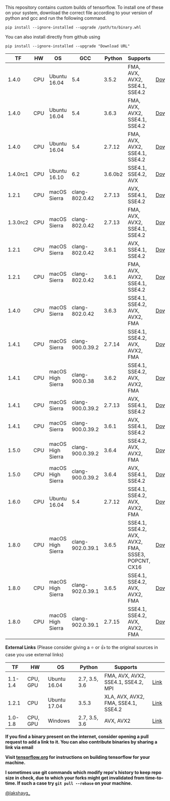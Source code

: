 This repository contains custom builds of tensorflow. To install
one of these on your system, download the correct file according
to your version of python and gcc and run the following command.
```
pip install --ignore-installed --upgrade /path/to/binary.whl
```
You can also install directly from github using
```
pip install --ignore-installed --upgrade "Download URL"
```

| TF       | HW  | OS           | GCC              | Python      | Supports                                  |                                                                                                                         |
|----------|-----|--------------|------------------|-------------|-------------------------------------------|-------------------------------------------------------------------------------------------------------------------------|
| 1.4.0    | CPU | Ubuntu 16.04 | 5.4              | 3.5.2       | FMA, AVX, AVX2, SSE4.1, SSE4.2            | [Download](https://github.com/lakshayg/tensorflow-build/raw/master/tensorflow-1.4.0-cp35-cp35m-linux_x86_64.whl)        |
| 1.4.0    | CPU | Ubuntu 16.04 | 5.4              | 3.6.3       | FMA, AVX, AVX2, SSE4.1, SSE4.2            | [Download](https://github.com/sigilioso/tensorflow-build/raw/master/tensorflow-1.4.0-cp36-cp36m-linux_x86_64.whl)       |
| 1.4.0    | CPU | Ubuntu 16.04 | 5.4              | 2.7.12      | FMA, AVX, AVX2, SSE4.1, SSE4.2            | [Download](https://github.com/lakshayg/tensorflow-build/raw/master/tensorflow-1.4.0-cp27-cp27mu-linux_x86_64.whl)       |
| 1.4.0rc1 | CPU | Ubuntu 16.10 | 6.2              | 3.6.0b2     | SSE4.1, SSE4.2, AVX                       | [Download](https://github.com/lakshayg/tensorflow-build/raw/master/tensorflow-1.4.0rc1-cp36-cp36m-linux_x86_64.whl)     |
| 1.2.1    | CPU | macOS Sierra | clang-802.0.42   | 2.7.13      | AVX, SSE4.1, SSE4.2                       | [Download](https://github.com/lakshayg/tensorflow-build/raw/master/tensorflow-1.2.1-cp27-cp27m-macosx_10_12_x86_64.whl) |
| 1.3.0rc2 | CPU | macOS Sierra | clang-802.0.42   | 2.7.13      | FMA, AVX, AVX2, SSE4.1, SSE4.2            | [Download](https://github.com/lakshayg/tensorflow-build/raw/master/tensorflow-1.3.0rc2-cp27-cp27m-macosx_10_12_intel.whl) |
| 1.2.1    | CPU | macOS Sierra | clang-802.0.42   | 3.6.1       | AVX, SSE4.1, SSE4.2                       | [Download](https://github.com/lakshayg/tensorflow-build/raw/master/tensorflow-1.2.1-cp36-cp36m-macosx_10_12_x86_64.whl) |
| 1.2.1    | CPU | macOS Sierra | clang-802.0.42   | 3.6.1       | FMA, AVX, AVX2, SSE4.1, SSE4.2            | [Download](https://github.com/lakshayg/tensorflow-build/raw/72454268db8ce69e0fe3c7b23c17aad6ea69b257/tensorflow-1.2.1-cp36-cp36m-macosx_10_12_x86_64.whl) |
| 1.4.0    | CPU | macOS Sierra | clang-802.0.42   | 3.6.3       | SSE4.1, SSE4.2, AVX, AVX2, FMA            | [Download](https://github.com/lakshayg/tensorflow-build/raw/master/tensorflow-1.4.0-cp36-cp36m-macosx_10_12_x86_64.whl) |
| 1.4.1    | CPU | macOS Sierra | clang-900.0.39.2 | 2.7.14      | SSE4.1, SSE4.2, AVX, AVX2, FMA            | [Download](https://github.com/lakshayg/tensorflow-build/raw/master/tensorflow-1.4.1-cp27-cp27m-macosx_10_12_x86_64.whl) |
| 1.4.1    | CPU | macOS High Sierra | clang-900.0.38 | 3.6.2      | SSE4.1, SSE4.2, AVX, AVX2, FMA            | [Download](https://github.com/lakshayg/tensorflow-build/raw/master/tensorflow-1.4.1-cp36-cp36m-macosx_10_13_x86_64.whl) |
| 1.4.1    | CPU | macOS Sierra | clang-900.0.39.2   | 2.7.13    | AVX, SSE4.1, SSE4.2                       | [Download](https://github.com/lakshayg/tensorflow-build/releases/download/v1.4.1-macosx_10_12-py27-py36-avx-sse41-sse42/tensorflow-1.4.1-cp27-cp27m-macosx_10_12_intel.whl) |
| 1.4.1    | CPU | macOS Sierra | clang-900.0.39.2   | 3.6.1       | AVX, SSE4.1, SSE4.2                       | [Download](https://github.com/lakshayg/tensorflow-build/releases/download/v1.4.1-macosx_10_12-py27-py36-avx-sse41-sse42/tensorflow-1.4.1-cp36-cp36m-macosx_10_12_x86_64.whl) |
| 1.5.0    | CPU | macOS High Sierra | clang-900.0.39.2   | 3.6.4       | SSE4.2, AVX, AVX2, FMA                        | [Download](https://github.com/lakshayg/tensorflow-build/raw/53f39575cdd0912e561a67f0afe844ff4b8ef655/tensorflow-1.5.0-cp36-cp36m-macosx_10_13_x86_64.whl) |
| 1.5.0    | CPU | macOS High Sierra | clang-900.0.39.2   | 3.6.4       | AVX, SSE4.1, SSE4.2                        | [Download](https://github.com/lakshayg/tensorflow-build/raw/master/tensorflow-1.5.0-cp36-cp36m-macosx_10_13_x86_64.whl) |
| 1.6.0    | CPU | Ubuntu 16.04      | 5.4                | 2.7.12      | SSE4.1, SSE4.2, AVX, AVX2, FMA             | [Download](https://github.com/lakshayg/tensorflow-build/releases/download/v1.6.0-ubuntu_16_04-py27-avx-avx2-fma-sse41-sse42/tensorflow-1.6.0-cp27-cp27mu-linux_x86_64.whl) |
| 1.8.0    | CPU | macOS High Sierra      | clang-902.0.39.1  | 3.6.5      | SSE4.1, SSE4.2, AVX, AVX2, FMA, SSSE3, POPCNT, CX16  | [Download](https://github.com/lakshayg/tensorflow-build/raw/master/tensorflow-1.8.0-cp36-cp36m-macosx_10_7_x86_64.whl) |
| 1.8.0    | CPU | macOS High Sierra      | clang-902.0.39.1  | 3.6.5      | SSE4.1, SSE4.2, AVX, AVX2, FMA  | [Download](https://github.com/lakshayg/tensorflow-build/releases/download/v1.8.0-macos-py27-py36-avx-avx2-fma-sse41-sse42/tensorflow-1.8.0-cp36-cp36m-macosx_10_13_x86_64.whl) |
| 1.8.0    | CPU | macOS High Sierra      | clang-902.0.39.1  | 2.7.15     | SSE4.1, SSE4.2, AVX, AVX2, FMA  | [Download](https://github.com/lakshayg/tensorflow-build/releases/download/v1.8.0-macos-py27-py36-avx-avx2-fma-sse41-sse42/tensorflow-1.8.0-cp27-cp27m-macosx_10_13_x86_64.whl) |

**External Links** (Please consider giving a :star: or :+1: to the original sources in case you use external links)

| TF       | HW       | OS           | Python        | Supports                            |                                         |
|----------|----------|--------------|---------------|-------------------------------------|-----------------------------------------|
| 1.1-1.4  | CPU, GPU | Ubuntu 16.04 | 2.7, 3.5, 3.6 | FMA, AVX, AVX2, SSE4.1, SSE4.2, MPI | [Link](https://github.com/mind/wheels)  |
| 1.2.1    | CPU      | Ubuntu 17.04 | 3.5.3         | XLA, AVX, AVX2, FMA, SSE4.1, SSE4.2 | [Link](https://github.com/yaroslavvb/tensorflow-community-wheels/issues/26) |
| 1.0-1.8  | CPU, GPU | Windows      | 2.7, 3.5, 3.6 | AVX, AVX2                           | [Link](https://github.com/fo40225/tensorflow-windows-wheel) |

**If you find a binary present on the internet, consider opening a pull request to add a link to it. You can also contribute binaries by sharing a link via email**

**Visit [tensorflow.org][1] for instructions on building tensorflow for your machine.**

**I sometimes use git commands which modify repo's history to keep repo size in check, due to which your forks might get invalidated from time-to-time. If such a case try `git pull --rebase` on your machine.**

[@lakshayg_](https://twitter.com/lakshayg_)

[1]: https://www.tensorflow.org/install/install_sources
